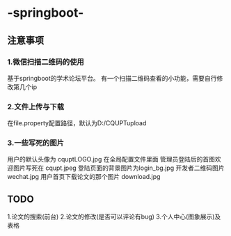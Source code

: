 # -springboot-



## 注意事项
### 1.微信扫描二维码的使用
基于springboot的学术论坛平台。
有一个扫描二维码查看的小功能，需要自行修改第几个ip
### 2.文件上传与下载
在file.property配置路径，默认为D:/CQUPTupload
### 3.一些写死的图片
用户的默认头像为 cquptLOGO.jpg  在全局配置文件里面
管理员登陆后的首图欢迎图片写死在 cqupt.jpeg
登陆页面的背景图片为login_bg.jpg 
开发者二维码图片 wechat.jpg
用户首页下载论文的那个图片  download.jpg
## TODO
1.论文的搜索(前台)
2.论文的修改(是否可以评论有bug)
3.个人中心(图象展示)及表格